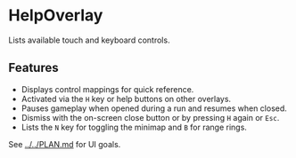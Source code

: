 # HelpOverlay

Lists available touch and keyboard controls.

## Features

- Displays control mappings for quick reference.
- Activated via the `H` key or help buttons on other overlays.
- Pauses gameplay when opened during a run and resumes when closed.
- Dismiss with the on-screen close button or by pressing `H` again or `Esc`.
- Lists the `N` key for toggling the minimap and `B` for range rings.

See [../../PLAN.md](../../PLAN.md) for UI goals.
